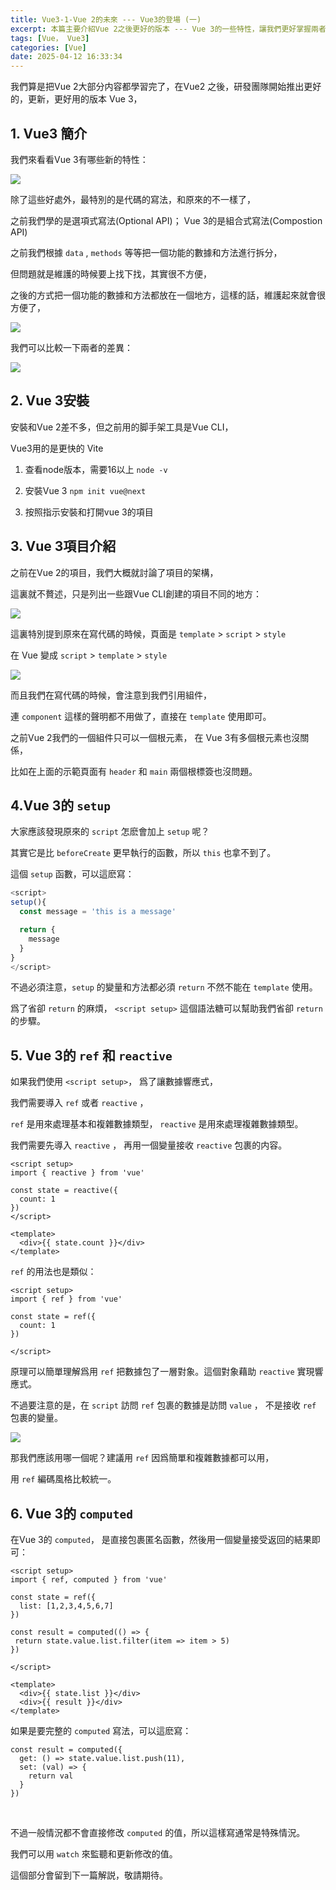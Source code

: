 ```yaml
---
title: Vue3-1-Vue 2的未來 --- Vue3的登場 (一)
excerpt: 本篇主要介紹Vue 2之後更好的版本 --- Vue 3的一些特性，讓我們更好掌握兩者的不同。
tags: [Vue， Vue3]
categories: [Vue]
date: 2025-04-12 16:33:34
---
```


我們算是把Vue 2大部分内容都學習完了，在Vue2 之後，研發團隊開始推出更好的，更新，更好用的版本 Vue 3，

## 1. Vue3 簡介

我們來看看Vue 3有哪些新的特性：

![](/img/Vue/Vue3/Vue3-1-1.png) 

除了這些好處外，最特別的是代碼的寫法，和原來的不一樣了，

之前我們學的是選項式寫法(Optional API)； Vue 3的是組合式寫法(Compostion API)

之前我們根據 `data` , `methods` 等等把一個功能的數據和方法進行拆分，

但問題就是維護的時候要上找下找，其實很不方便，

之後的方式把一個功能的數據和方法都放在一個地方，這樣的話，維護起來就會很方便了，

![](/img/Vue/Vue3/Vue3-1-3.png)

我們可以比較一下兩者的差異：

![](/img/Vue/Vue3/Vue3-1-2.png)


## 2. Vue 3安裝
安裝和Vue 2差不多，但之前用的脚手架工具是Vue CLI，

Vue3用的是更快的 Vite

1. 查看node版本，需要16以上
`node -v`

2. 安裝Vue 3
`npm init vue@next`

3. 按照指示安裝和打開vue 3的項目

## 3. Vue 3項目介紹
之前在Vue 2的項目，我們大概就討論了項目的架構，

這裏就不贅述，只是列出一些跟Vue CLI創建的項目不同的地方：

![](/img/Vue/Vue3/Vue3-1-4.png)


這裏特別提到原來在寫代碼的時候，頁面是 `template` > `script` > `style`

在 Vue 變成 `script` > `template` > `style`

![](/img/Vue/Vue3/Vue3-1-5.png)

而且我們在寫代碼的時候，會注意到我們引用組件，

連 `component` 這樣的聲明都不用做了，直接在 `template` 使用即可。

之前Vue 2我們的一個組件只可以一個根元素， 在 Vue 3有多個根元素也沒關係，

比如在上面的示範頁面有 `header` 和 `main` 兩個根標簽也沒問題。

## 4.Vue 3的 `setup`
大家應該發現原來的 `script` 怎麽會加上 `setup` 呢？

其實它是比 `beforeCreate` 更早執行的函數，所以 `this` 也拿不到了。

這個 `setup` 函數，可以這麽寫：

```js
<script>
setup(){
  const message = 'this is a message'

  return {
    message
  }
}
</script>
```

不過必須注意，`setup` 的變量和方法都必須 `return` 不然不能在 `template` 使用。

爲了省卻 `return` 的麻煩， `<script setup>` 這個語法糖可以幫助我們省卻 `return` 的步驟。

## 5. Vue 3的 `ref` 和 `reactive`
如果我們使用 `<script setup>`， 爲了讓數據響應式，

我們需要導入 `ref` 或者 `reactive` ， 

`ref` 是用來處理基本和複雜數據類型， `reactive` 是用來處理複雜數據類型。

我們需要先導入 `reactive` ， 再用一個變量接收 `reactive` 包裹的内容。


```vue
<script setup>
import { reactive } from 'vue'

const state = reactive({
  count: 1
})
</script>

<template>
  <div>{{ state.count }}</div>
</template>
```

`ref` 的用法也是類似：

```vue
<script setup>
import { ref } from 'vue'

const state = ref({
  count: 1
})

</script>
```

原理可以簡單理解爲用 `ref` 把數據包了一層對象。這個對象藉助 `reactive` 實現響應式。

不過要注意的是，在 `script` 訪問 `ref` 包裹的數據是訪問 `value` ， 不是接收 `ref` 包裹的變量。

![](/img/Vue/Vue3/Vue3-1-6.png)

那我們應該用哪一個呢？建議用 `ref` 因爲簡單和複雜數據都可以用，

用 `ref` 編碼風格比較統一。


## 6. Vue 3的 `computed`
在Vue 3的 `computed`， 是直接包裹匿名函數，然後用一個變量接受返回的結果即可：

```vue
<script setup>
import { ref, computed } from 'vue'

const state = ref({
  list: [1,2,3,4,5,6,7]
})

const result = computed(() => {
 return state.value.list.filter(item => item > 5)
})

</script>

<template>
  <div>{{ state.list }}</div>
  <div>{{ result }}</div>
</template>
```

如果是要完整的 `computed` 寫法，可以這麽寫：

```vue
const result = computed({
  get: () => state.value.list.push(11),
  set: (val) => {
    return val
  }
})
```
<br>

不過一般情況都不會直接修改 `computed` 的值，所以這樣寫通常是特殊情況。

我們可以用 `watch` 來監聽和更新修改的值。

這個部分會留到下一篇解説，敬請期待。


